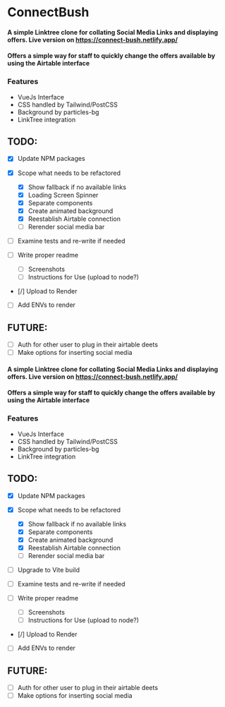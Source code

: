 # ConnectBush

#### A simple Linktree clone for collating Social Media Links and displaying offers. Live version on https://connect-bush.netlify.app/

#### Offers a simple way for staff to quickly change the offers available by using the Airtable interface

### Features

- VueJs Interface
- CSS handled by Tailwind/PostCSS
- Background by particles-bg
- LinkTree integration

## TODO:

- [x] Update NPM packages
- [x] Scope what needs to be refactored

  - [x] Show fallback if no available links
  - [x] Loading Screen Spinner
  - [x] Separate components
  - [x] Create animated background
  - [x] Reestablish Airtable connection
  - [ ] Rerender social media bar

- [ ] Examine tests and re-write if needed
- [ ] Write proper readme
  - [ ] Screenshots
  - [ ] Instructions for Use (upload to node?)
- [/] Upload to Render
- [ ] Add ENVs to render

## FUTURE:

- [ ] Auth for other user to plug in their airtable deets
- [ ] Make options for inserting social media

#### A simple Linktree clone for collating Social Media Links and displaying offers. Live version on https://connect-bush.netlify.app/

#### Offers a simple way for staff to quickly change the offers available by using the Airtable interface

### Features

- VueJs Interface
- CSS handled by Tailwind/PostCSS
- Background by particles-bg
- LinkTree integration

## TODO:

- [x] Update NPM packages
- [x] Scope what needs to be refactored

  - [x] Show fallback if no available links
  - [x] Separate components
  - [x] Create animated background
  - [x] Reestablish Airtable connection
  - [ ] Rerender social media bar

- [ ] Upgrade to Vite build
- [ ] Examine tests and re-write if needed
- [ ] Write proper readme
  - [ ] Screenshots
  - [ ] Instructions for Use (upload to node?)
- [/] Upload to Render
- [ ] Add ENVs to render

## FUTURE:

- [ ] Auth for other user to plug in their airtable deets
- [ ] Make options for inserting social media
